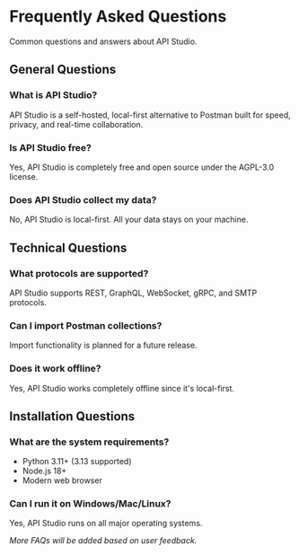# Frequently Asked Questions

Common questions and answers about API Studio.

## General Questions

### What is API Studio?
API Studio is a self-hosted, local-first alternative to Postman built for speed, privacy, and real-time collaboration.

### Is API Studio free?
Yes, API Studio is completely free and open source under the AGPL-3.0 license.

### Does API Studio collect my data?
No, API Studio is local-first. All your data stays on your machine.

## Technical Questions

### What protocols are supported?
API Studio supports REST, GraphQL, WebSocket, gRPC, and SMTP protocols.

### Can I import Postman collections?
Import functionality is planned for a future release.

### Does it work offline?
Yes, API Studio works completely offline since it's local-first.

## Installation Questions

### What are the system requirements?
- Python 3.11+ (3.13 supported)
- Node.js 18+
- Modern web browser

### Can I run it on Windows/Mac/Linux?
Yes, API Studio runs on all major operating systems.

*More FAQs will be added based on user feedback.*